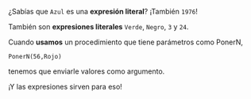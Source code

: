 ¿Sabías que `Azul` es una **expresión literal**? ¡También `1976`!

También son **expresiones literales** `Verde`, `Negro`, `3` y `24`. 

Cuando **usamos** un procedimiento que tiene parámetros como PonerN, 

`PonerN(56,Rojo)`

tenemos que enviarle valores como argumento.

¡Y las expresiones sirven para eso!



